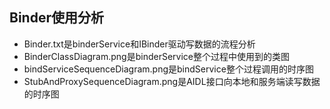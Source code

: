 ## Binder使用分析
+ Binder.txt是binderService和IBinder驱动写数据的流程分析
+ BinderClassDiagram.png是binderService整个过程中使用到的类图
+ bindServiceSequenceDiagram.png是bindService整个过程调用的时序图
+ StubAndProxySequenceDiagram.png是AIDL接口向本地和服务端读写数据的时序图
